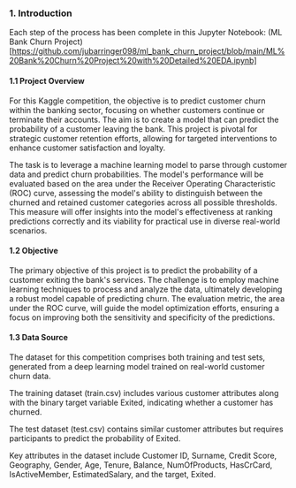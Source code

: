 ### 1. Introduction
Each step of the process has been complete in this Jupyter Notebook: (ML Bank Churn Project)[https://github.com/jubarringer098/ml_bank_churn_project/blob/main/ML%20Bank%20Churn%20Project%20with%20Detailed%20EDA.ipynb]

#### 1.1 Project Overview
For this Kaggle competition, the objective is to predict customer churn within the banking sector, focusing on whether customers continue or terminate their accounts. The aim is to create a model that can predict the probability of a customer leaving the bank. This project is pivotal for strategic customer retention efforts, allowing for targeted interventions to enhance customer satisfaction and loyalty.

The task is to leverage a machine learning model to parse through customer data and predict churn probabilities. The model's performance will be evaluated based on the area under the Receiver Operating Characteristic (ROC) curve, assessing the model's ability to distinguish between the churned and retained customer categories across all possible thresholds. This measure will offer insights into the model's effectiveness at ranking predictions correctly and its viability for practical use in diverse real-world scenarios.


#### 1.2 Objective
The primary objective of this project is to predict the probability of a customer exiting the bank's services. The challenge is to employ machine learning techniques to process and analyze the data, ultimately developing a robust model capable of predicting churn. The evaluation metric, the area under the ROC curve, will guide the model optimization efforts, ensuring a focus on improving both the sensitivity and specificity of the predictions.


#### 1.3 Data Source
The dataset for this competition comprises both training and test sets, generated from a deep learning model trained on real-world customer churn data.

The training dataset (train.csv) includes various customer attributes along with the binary target variable Exited, indicating whether a customer has churned.

The test dataset (test.csv) contains similar customer attributes but requires participants to predict the probability of Exited.

Key attributes in the dataset include Customer ID, Surname, Credit Score, Geography, Gender, Age, Tenure, Balance, NumOfProducts, HasCrCard, IsActiveMember, EstimatedSalary, and the target, Exited.

